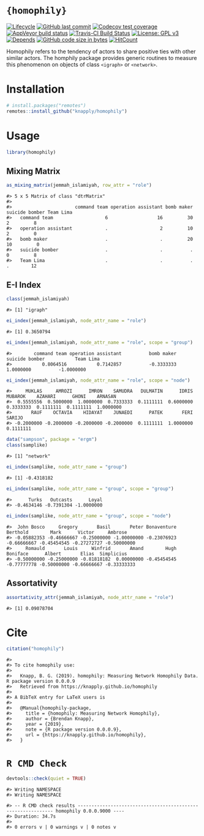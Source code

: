 
<!-- README.Rmd generates README.md. -->

# `{homophily}`

<!-- badges: start -->

[![Lifecycle](https://img.shields.io/badge/lifecycle-experimental-orange.svg)](https://www.tidyverse.org/lifecycle/#experimental)
[![GitHub last
commit](https://img.shields.io/github/last-commit/knapply/homophily.svg)](https://github.com/knapply/homophily/commits/master)
[![Codecov test
coverage](https://codecov.io/gh/knapply/homophily/branch/master/graph/badge.svg)](https://codecov.io/gh/knapply/homophily?branch=master)
[![AppVeyor build
status](https://ci.appveyor.com/api/projects/status/github/knapply/homophily?branch=master&svg=true)](https://ci.appveyor.com/project/knapply/homophily)
[![Travis-CI Build
Status](https://travis-ci.org/knapply/homophily.svg?branch=master)](https://travis-ci.org/knapply/homophily)
[![License: GPL
v3](https://img.shields.io/badge/License-GPLv3-blue.svg)](https://www.gnu.org/licenses/gpl-3.0)
[![Depends](https://img.shields.io/badge/Depends-GNU_R%3E=3.6-blue.svg)](https://www.r-project.org/)
[![GitHub code size in
bytes](https://img.shields.io/github/languages/code-size/knapply/homophily.svg)](https://github.com/knapply/homophily)
[![HitCount](http://hits.dwyl.io/knapply/homophily.svg)](http://hits.dwyl.io/knapply/homophily)
<!-- badges: end -->

Homophily refers to the tendency of actors to share positive ties with
other similar actors. The homphily package provides generic routines to
measure this phenomenon on objects of class `<igraph>` or `<network>`.

# Installation

``` r
# install.packages("remotes")
remotes::install_github("knapply/homophily")
```

# Usage

``` r
library(homophily)
```

## Mixing Matrix

``` r
as_mixing_matrix(jemmah_islamiyah, row_attr = "role")
```

    #> 5 x 5 Matrix of class "dtrMatrix"
    #>                      
    #>                       command team operation assistant bomb maker suicide bomber Team Lima
    #>   command team                   6                  16         30              2         8
    #>   operation assistant            .                   2         10              2         0
    #>   bomb maker                     .                   .         20             10         0
    #>   suicide bomber                 .                   .          .              0         8
    #>   Team Lima                      .                   .          .              .        12

## E-I Index

``` r
class(jemmah_islamiyah)
```

    #> [1] "igraph"

``` r
ei_index(jemmah_islamiyah, node_attr_name = "role")
```

    #> [1] 0.3650794

``` r
ei_index(jemmah_islamiyah, node_attr_name = "role", scope = "group")
```

    #>        command team operation assistant          bomb maker      suicide bomber           Team Lima 
    #>           0.8064516           0.7142857          -0.3333333           1.0000000          -1.0000000

``` r
ei_index(jemmah_islamiyah, node_attr_name = "role", scope = "node")
```

    #>     MUKLAS     AMROZI      IMRON    SAMUDRA   DULMATIN      IDRIS    MUBAROK    AZAHARI      GHONI    ARNASAN 
    #>  0.5555556  0.5000000  1.0000000  0.7333333  0.1111111  0.6000000  0.3333333  0.1111111  0.1111111  1.0000000 
    #>       RAUF    OCTAVIA    HIDAYAT    JUNAEDI      PATEK       FERI     SARIJO 
    #> -0.2000000 -0.2000000 -0.2000000 -0.2000000  0.1111111  1.0000000  0.1111111

``` r
data("sampson", package = "ergm")
class(samplike)
```

    #> [1] "network"

``` r
ei_index(samplike, node_attr_name = "group")
```

    #> [1] -0.4318182

``` r
ei_index(samplike, node_attr_name = "group", scope = "group")
```

    #>      Turks   Outcasts      Loyal 
    #> -0.4634146 -0.7391304 -1.0000000

``` r
ei_index(samplike, node_attr_name = "group", scope = "node")
```

    #>  John Bosco     Gregory       Basil       Peter Bonaventure    Berthold        Mark      Victor     Ambrose 
    #> -0.05882353 -0.46666667 -0.25000000 -1.00000000 -0.23076923 -0.66666667 -0.45454545 -0.27272727 -0.50000000 
    #>     Romauld       Louis     Winfrid       Amand        Hugh    Boniface      Albert       Elias  Simplicius 
    #> -0.50000000 -0.25000000 -0.81818182  0.00000000 -0.45454545 -0.77777778 -0.50000000 -0.66666667 -0.33333333

## Assortativity

``` r
assortativity_attr(jemmah_islamiyah, node_attr_name = "role")
```

    #> [1] 0.09078704

# Cite

``` r
citation("homophily")
```

    #> 
    #> To cite homophily use:
    #> 
    #>   Knapp, B. G. (2019). homophily: Measuring Network Homophily Data. R package version 0.0.0.9
    #>   Retrieved from https://knapply.github.io/homophily
    #> 
    #> A BibTeX entry for LaTeX users is
    #> 
    #>   @Manual{homophily-package,
    #>     title = {homophily: Measuring Network Homophily},
    #>     author = {Brendan Knapp},
    #>     year = {2019},
    #>     note = {R package version 0.0.0.9},
    #>     url = {https://knapply.github.io/homophily},
    #>   }

# `R CMD Check`

``` r
devtools::check(quiet = TRUE)
```

    #> Writing NAMESPACE
    #> Writing NAMESPACE

    #> -- R CMD check results ------------------------------------------------------------- homophily 0.0.0.9000 ----
    #> Duration: 34.7s
    #> 
    #> 0 errors v | 0 warnings v | 0 notes v

